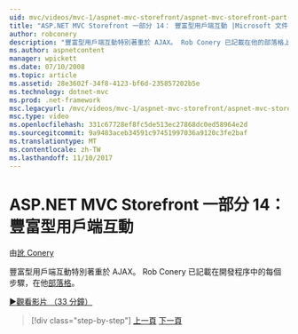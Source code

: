 ```yaml
---
uid: mvc/videos/mvc-1/aspnet-mvc-storefront/aspnet-mvc-storefront-part-14-rich-client-interaction
title: "ASP.NET MVC Storefront 一部分 14： 豐富型用戶端互動 |Microsoft 文件"
author: robconery
description: "豐富型用戶端互動特別著重於 AJAX。 Rob Conery 已記載在他的部落格上的每個步驟在開發程序。"
ms.author: aspnetcontent
manager: wpickett
ms.date: 07/10/2008
ms.topic: article
ms.assetid: 28e3602f-34f8-4123-bf6d-235857202b5e
ms.technology: dotnet-mvc
ms.prod: .net-framework
msc.legacyurl: /mvc/videos/mvc-1/aspnet-mvc-storefront/aspnet-mvc-storefront-part-14-rich-client-interaction
msc.type: video
ms.openlocfilehash: 331c67728ef8fc5de513ec27868dc0ed58964e2d
ms.sourcegitcommit: 9a9483aceb34591c97451997036a9120c3fe2baf
ms.translationtype: MT
ms.contentlocale: zh-TW
ms.lasthandoff: 11/10/2017
---
```

<a name="aspnet-mvc-storefront-part-14-rich-client-interaction"></a>ASP.NET MVC Storefront 一部分 14： 豐富型用戶端互動
====================
由[訛 Conery](https://github.com/robconery)

豐富型用戶端互動特別著重於 AJAX。 Rob Conery 已記載在開發程序中的每個步驟，在他[部落格](http://blog.wekeroad.com/mvc-storefront/mvcstore-part-14/)。

[&#9654;觀看影片 （33 分鐘）](https://channel9.msdn.com/Blogs/ASP-NET-Site-Videos/aspnet-mvc-storefront-part-14-rich-client-interaction)

>[!div class="step-by-step"]
[上一頁](aspnet-mvc-storefront-part-13-dependency-injection.md)
[下一頁](aspnet-mvc-storefront-part-15-public-code-review.md)
